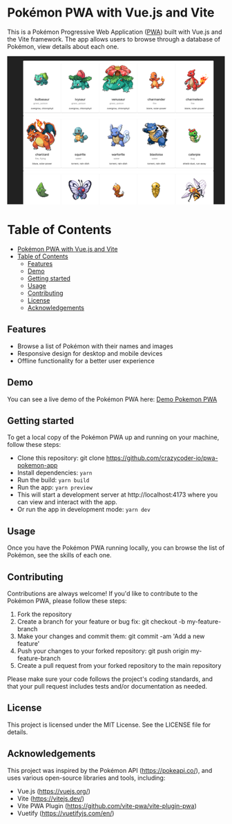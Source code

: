 # Pokémon PWA with Vue.js and Vite
This is a Pokémon Progressive Web Application ([PWA](https://developer.mozilla.org/en-US/docs/Web/Progressive_web_apps)) built with Vue.js and the Vite framework. The app allows users to browse through a database of Pokémon, view details about each one.

![Screen_Shot](https://github.com/crazycoder-io/pwa-pokemon-app/blob/master/public/Screen_Shot_Pokemon_PWA.png?raw=true, "Screen_Shot_Pokemon_PWA")

# Table of Contents
- [Pokémon PWA with Vue.js and Vite](#pokémon-pwa-with-vuejs-and-vite)
- [Table of Contents](#table-of-contents)
  - [Features](#features)
  - [Demo](#demo)
  - [Getting started](#getting-started)
  - [Usage](#usage)
  - [Contributing](#contributing)
  - [License](#license)
  - [Acknowledgements](#acknowledgements)

## Features
- Browse a list of Pokémon with their names and images
- Responsive design for desktop and mobile devices
- Offline functionality for a better user experience

## Demo
You can see a live demo of the Pokémon PWA here: [Demo Pokemon PWA](https://verdant-dolphin-c124c8.netlify.app/)

## Getting started
To get a local copy of the Pokémon PWA up and running on your machine, follow these steps:

- Clone this repository: git clone https://github.com/crazycoder-io/pwa-pokemon-app
- Install dependencies: `yarn`
- Run the build: `yarn build`
- Run the app: `yarn preview`
- This will start a development server at http://localhost:4173 where you can view and interact with the app.
- Or run the app in development mode: `yarn dev`

## Usage
Once you have the Pokémon PWA running locally, you can browse the list of Pokémon, see the skills of each one.

## Contributing
Contributions are always welcome! If you'd like to contribute to the Pokémon PWA, please follow these steps:

1. Fork the repository
2. Create a branch for your feature or bug fix: git checkout -b my-feature-branch
3. Make your changes and commit them: git commit -am 'Add a new feature'
4. Push your changes to your forked repository: git push origin my-feature-branch
5. Create a pull request from your forked repository to the main repository
   
Please make sure your code follows the project's coding standards, and that your pull request includes tests and/or documentation as needed.

## License
This project is licensed under the MIT License. See the LICENSE file for details.

## Acknowledgements
This project was inspired by the Pokémon API (https://pokeapi.co/), and uses various open-source libraries and tools, including:

- Vue.js (https://vuejs.org/)
- Vite (https://vitejs.dev/)
- Vite PWA Plugin (https://github.com/vite-pwa/vite-plugin-pwa)
- Vuetify (https://vuetifyjs.com/en/)